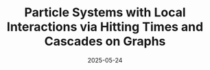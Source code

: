 ---
title: "Particle Systems with Local Interactions via Hitting Times and Cascades on Graphs"
collection: publications
permalink: /publication/guo-yan-graphs/
date: 2025-05-24
authors: "Yucheng Guo and Qinxin Yan"
publication: "arXiv preprint arXiv:2505.18448"
url_preprint: "https://arxiv.org/abs/2505.18448"
---